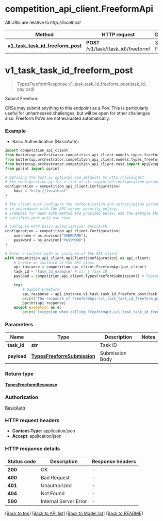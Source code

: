 # competition_api_client.FreeformApi

All URIs are relative to *http://localhost*

Method | HTTP request | Description
------------- | ------------- | -------------
[**v1_task_task_id_freeform_post**](FreeformApi.md#v1_task_task_id_freeform_post) | **POST** /v1/task/{task_id}/freeform/ | Submit Freeform


# **v1_task_task_id_freeform_post**
> TypesFreeformResponse v1_task_task_id_freeform_post(task_id, payload)

Submit Freeform

CRSs may submit anything to this endpoint as a PoV.  This is particularly useful for unharnessed challenges, but will be open for other challenges also.  Freeform PoVs are not evaluated automatically.

### Example

* Basic Authentication (BasicAuth):

```python
import competition_api_client
from buttercup.orchestrator.competition_api_client.models.types_freeform_response import TypesFreeformResponse
from buttercup.orchestrator.competition_api_client.models.types_freeform_submission import TypesFreeformSubmission
from buttercup.orchestrator.competition_api_client.rest import ApiException
from pprint import pprint

# Defining the host is optional and defaults to http://localhost
# See configuration.py for a list of all supported configuration parameters.
configuration = competition_api_client.Configuration(
    host = "http://localhost"
)

# The client must configure the authentication and authorization parameters
# in accordance with the API server security policy.
# Examples for each auth method are provided below, use the example that
# satisfies your auth use case.

# Configure HTTP basic authorization: BasicAuth
configuration = competition_api_client.Configuration(
    username = os.environ["USERNAME"],
    password = os.environ["PASSWORD"]
)

# Enter a context with an instance of the API client
with competition_api_client.ApiClient(configuration) as api_client:
    # Create an instance of the API class
    api_instance = competition_api_client.FreeformApi(api_client)
    task_id = 'task_id_example' # str | Task ID
    payload = competition_api_client.TypesFreeformSubmission() # TypesFreeformSubmission | Submission Body

    try:
        # Submit Freeform
        api_response = api_instance.v1_task_task_id_freeform_post(task_id, payload)
        print("The response of FreeformApi->v1_task_task_id_freeform_post:\n")
        pprint(api_response)
    except Exception as e:
        print("Exception when calling FreeformApi->v1_task_task_id_freeform_post: %s\n" % e)
```



### Parameters


Name | Type | Description  | Notes
------------- | ------------- | ------------- | -------------
 **task_id** | **str**| Task ID | 
 **payload** | [**TypesFreeformSubmission**](TypesFreeformSubmission.md)| Submission Body | 

### Return type

[**TypesFreeformResponse**](TypesFreeformResponse.md)

### Authorization

[BasicAuth](../README.md#BasicAuth)

### HTTP request headers

 - **Content-Type**: application/json
 - **Accept**: application/json

### HTTP response details

| Status code | Description | Response headers |
|-------------|-------------|------------------|
**200** | OK |  -  |
**400** | Bad Request |  -  |
**401** | Unauthorized |  -  |
**404** | Not Found |  -  |
**500** | Internal Server Error |  -  |

[[Back to top]](#) [[Back to API list]](../README.md#documentation-for-api-endpoints) [[Back to Model list]](../README.md#documentation-for-models) [[Back to README]](../README.md)

